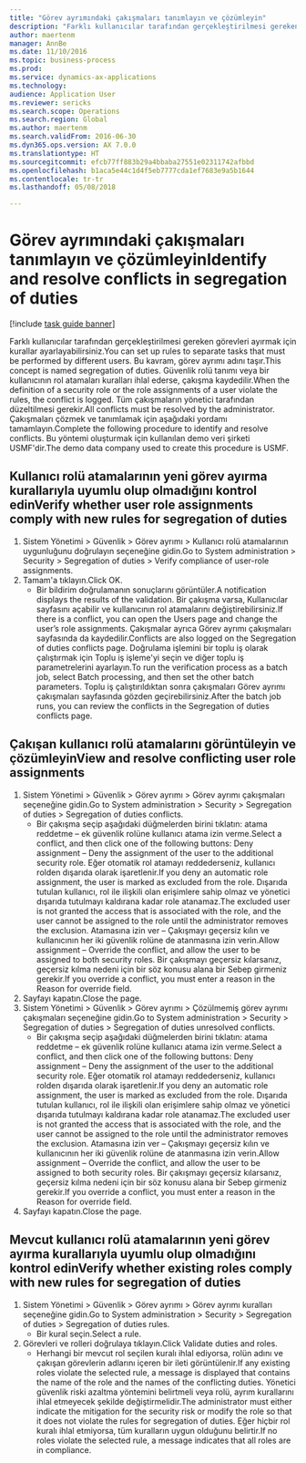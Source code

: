 ```yaml
--- 
title: "Görev ayrımındaki çakışmaları tanımlayın ve çözümleyin"
description: "Farklı kullanıcılar tarafından gerçekleştirilmesi gereken görevleri ayırmak için kurallar ayarlayabilirsiniz."
author: maertenm
manager: AnnBe
ms.date: 11/10/2016
ms.topic: business-process
ms.prod: 
ms.service: dynamics-ax-applications
ms.technology: 
audience: Application User
ms.reviewer: sericks
ms.search.scope: Operations
ms.search.region: Global
ms.author: maertenm
ms.search.validFrom: 2016-06-30
ms.dyn365.ops.version: AX 7.0.0
ms.translationtype: HT
ms.sourcegitcommit: efcb77ff883b29a4bbaba27551e02311742afbbd
ms.openlocfilehash: b1aca5e44c1d4f5eb7777cda1ef7683e9a5b1644
ms.contentlocale: tr-tr
ms.lasthandoff: 05/08/2018

---
```

# <a name="identify-and-resolve-conflicts-in-segregation-of-duties"></a><span data-ttu-id="82d25-103">Görev ayrımındaki çakışmaları tanımlayın ve çözümleyin</span><span class="sxs-lookup"><span data-stu-id="82d25-103">Identify and resolve conflicts in segregation of duties</span></span>

[!include [task guide banner](../../includes/task-guide-banner.md)]

<span data-ttu-id="82d25-104">Farklı kullanıcılar tarafından gerçekleştirilmesi gereken görevleri ayırmak için kurallar ayarlayabilirsiniz.</span><span class="sxs-lookup"><span data-stu-id="82d25-104">You can set up rules to separate tasks that must be performed by different users.</span></span> <span data-ttu-id="82d25-105">Bu kavram, görev ayrımı adını taşır.</span><span class="sxs-lookup"><span data-stu-id="82d25-105">This concept is named segregation of duties.</span></span> <span data-ttu-id="82d25-106">Güvenlik rolü tanımı veya bir kullanıcının rol atamaları kuralları ihlal ederse, çakışma kaydedilir.</span><span class="sxs-lookup"><span data-stu-id="82d25-106">When the definition of a security role or the role assignments of a user violate the rules, the conflict is logged.</span></span> <span data-ttu-id="82d25-107">Tüm çakışmaların yönetici tarafından düzeltilmesi gerekir.</span><span class="sxs-lookup"><span data-stu-id="82d25-107">All conflicts must be resolved by the administrator.</span></span> <span data-ttu-id="82d25-108">Çakışmaları çözmek ve tanımlamak için aşağıdaki yordamı tamamlayın.</span><span class="sxs-lookup"><span data-stu-id="82d25-108">Complete the following procedure to identify and resolve conflicts.</span></span> <span data-ttu-id="82d25-109">Bu yöntemi oluşturmak için kullanılan demo veri şirketi USMF'dir.</span><span class="sxs-lookup"><span data-stu-id="82d25-109">The demo data company used to create this procedure is USMF.</span></span>


## <a name="verify-whether-user-role-assignments-comply-with-new-rules-for-segregation-of-duties"></a><span data-ttu-id="82d25-110">Kullanıcı rolü atamalarının yeni görev ayırma kurallarıyla uyumlu olup olmadığını kontrol edin</span><span class="sxs-lookup"><span data-stu-id="82d25-110">Verify whether user role assignments comply with new rules for segregation of duties</span></span>
1. <span data-ttu-id="82d25-111">Sistem Yönetimi > Güvenlik > Görev ayrımı > Kullanıcı rolü atamalarının uygunluğunu doğrulayın seçeneğine gidin.</span><span class="sxs-lookup"><span data-stu-id="82d25-111">Go to System administration > Security > Segregation of duties > Verify compliance of user-role assignments.</span></span>
2. <span data-ttu-id="82d25-112">Tamam'a tıklayın.</span><span class="sxs-lookup"><span data-stu-id="82d25-112">Click OK.</span></span>
    * <span data-ttu-id="82d25-113">Bir bildirim doğrulamanın sonuçlarını görüntüler.</span><span class="sxs-lookup"><span data-stu-id="82d25-113">A notification displays the results of the validation.</span></span>     <span data-ttu-id="82d25-114">Bir çakışma varsa, Kullanıcılar sayfasını açabilir ve kullanıcının rol atamalarını değiştirebilirsiniz.</span><span class="sxs-lookup"><span data-stu-id="82d25-114">If there is a conflict, you can open the Users page and change the user’s role assignments.</span></span> <span data-ttu-id="82d25-115">Çakışmalar ayrıca Görev ayrımı çakışmaları sayfasında da kaydedilir.</span><span class="sxs-lookup"><span data-stu-id="82d25-115">Conflicts are also logged on the Segregation of duties conflicts page.</span></span>     <span data-ttu-id="82d25-116">Doğrulama işlemini bir toplu iş olarak çalıştırmak için Toplu iş işleme'yi seçin ve diğer toplu iş parametrelerini ayarlayın.</span><span class="sxs-lookup"><span data-stu-id="82d25-116">To run the verification process as a batch job, select Batch processing, and then set the other batch parameters.</span></span> <span data-ttu-id="82d25-117">Toplu iş çalıştırıldıktan sonra çakışmaları Görev ayrımı çakışmaları sayfasında gözden geçirebilirsiniz.</span><span class="sxs-lookup"><span data-stu-id="82d25-117">After the batch job runs, you can review the conflicts in the Segregation of duties conflicts page.</span></span>  

## <a name="view-and-resolve-conflicting-user-role-assignments"></a><span data-ttu-id="82d25-118">Çakışan kullanıcı rolü atamalarını görüntüleyin ve çözümleyin</span><span class="sxs-lookup"><span data-stu-id="82d25-118">View and resolve conflicting user role assignments</span></span>
1. <span data-ttu-id="82d25-119">Sistem Yönetimi > Güvenlik > Görev ayrımı > Görev ayrımı çakışmaları seçeneğine gidin.</span><span class="sxs-lookup"><span data-stu-id="82d25-119">Go to System administration > Security > Segregation of duties > Segregation of duties conflicts.</span></span>
    * <span data-ttu-id="82d25-120">Bir çakışma seçip aşağıdaki düğmelerden birini tıklatın:      atama reddetme – ek güvenlik rolüne kullanıcı atama izin verme.</span><span class="sxs-lookup"><span data-stu-id="82d25-120">Select a conflict, and then click one of the following buttons:     Deny assignment – Deny the assignment of the user to the additional security role.</span></span> <span data-ttu-id="82d25-121">Eğer otomatik rol atamayı reddederseniz, kullanıcı rolden dışarıda olarak işaretlenir.</span><span class="sxs-lookup"><span data-stu-id="82d25-121">If you deny an automatic role assignment, the user is marked as excluded from the role.</span></span> <span data-ttu-id="82d25-122">Dışarıda tutulan kullanıcı, rol ile ilişkili olan erişimlere sahip olmaz ve yönetici dışarıda tutulmayı kaldırana kadar role atanamaz.</span><span class="sxs-lookup"><span data-stu-id="82d25-122">The excluded user is not granted the access that is associated with the role, and the user cannot be assigned to the role until the administrator removes the exclusion.</span></span>     <span data-ttu-id="82d25-123">Atamasına izin ver – Çakışmayı geçersiz kılın ve kullanıcının her iki güvenlik rolüne de atanmasına izin verin.</span><span class="sxs-lookup"><span data-stu-id="82d25-123">Allow assignment – Override the conflict, and allow the user to be assigned to both security roles.</span></span> <span data-ttu-id="82d25-124">Bir çakışmayı geçersiz kılarsanız, geçersiz kılma nedeni için bir söz konusu alana bir Sebep girmeniz gerekir.</span><span class="sxs-lookup"><span data-stu-id="82d25-124">If you override a conflict, you must enter a reason in the Reason for override field.</span></span>  
2. <span data-ttu-id="82d25-125">Sayfayı kapatın.</span><span class="sxs-lookup"><span data-stu-id="82d25-125">Close the page.</span></span>
3. <span data-ttu-id="82d25-126">Sistem Yönetimi > Güvenlik > Görev ayrımı > Çözülmemiş görev ayrımı çakışmaları seçeneğine gidin.</span><span class="sxs-lookup"><span data-stu-id="82d25-126">Go to System administration > Security > Segregation of duties > Segregation of duties unresolved conflicts.</span></span>
    * <span data-ttu-id="82d25-127">Bir çakışma seçip aşağıdaki düğmelerden birini tıklatın:      atama reddetme – ek güvenlik rolüne kullanıcı atama izin verme.</span><span class="sxs-lookup"><span data-stu-id="82d25-127">Select a conflict, and then click one of the following buttons:     Deny assignment – Deny the assignment of the user to the additional security role.</span></span> <span data-ttu-id="82d25-128">Eğer otomatik rol atamayı reddederseniz, kullanıcı rolden dışarıda olarak işaretlenir.</span><span class="sxs-lookup"><span data-stu-id="82d25-128">If you deny an automatic role assignment, the user is marked as excluded from the role.</span></span> <span data-ttu-id="82d25-129">Dışarıda tutulan kullanıcı, rol ile ilişkili olan erişimlere sahip olmaz ve yönetici dışarıda tutulmayı kaldırana kadar role atanamaz.</span><span class="sxs-lookup"><span data-stu-id="82d25-129">The excluded user is not granted the access that is associated with the role, and the user cannot be assigned to the role until the administrator removes the exclusion.</span></span>     <span data-ttu-id="82d25-130">Atamasına izin ver – Çakışmayı geçersiz kılın ve kullanıcının her iki güvenlik rolüne de atanmasına izin verin.</span><span class="sxs-lookup"><span data-stu-id="82d25-130">Allow assignment – Override the conflict, and allow the user to be assigned to both security roles.</span></span> <span data-ttu-id="82d25-131">Bir çakışmayı geçersiz kılarsanız, geçersiz kılma nedeni için bir söz konusu alana bir Sebep girmeniz gerekir.</span><span class="sxs-lookup"><span data-stu-id="82d25-131">If you override a conflict, you must enter a reason in the Reason for override field.</span></span>    
4. <span data-ttu-id="82d25-132">Sayfayı kapatın.</span><span class="sxs-lookup"><span data-stu-id="82d25-132">Close the page.</span></span>

## <a name="verify-whether-existing-roles-comply-with-new-rules-for-segregation-of-duties"></a><span data-ttu-id="82d25-133">Mevcut kullanıcı rolü atamalarının yeni görev ayırma kurallarıyla uyumlu olup olmadığını kontrol edin</span><span class="sxs-lookup"><span data-stu-id="82d25-133">Verify whether existing roles comply with new rules for segregation of duties</span></span>
1. <span data-ttu-id="82d25-134">Sistem Yönetimi > Güvenlik > Görev ayrımı > Görev ayrımı kuralları seçeneğine gidin.</span><span class="sxs-lookup"><span data-stu-id="82d25-134">Go to System administration > Security > Segregation of duties > Segregation of duties rules.</span></span>
    * <span data-ttu-id="82d25-135">Bir kural seçin.</span><span class="sxs-lookup"><span data-stu-id="82d25-135">Select a rule.</span></span>  
2. <span data-ttu-id="82d25-136">Görevleri ve rolleri doğrulaya tıklayın.</span><span class="sxs-lookup"><span data-stu-id="82d25-136">Click Validate duties and roles.</span></span>
    * <span data-ttu-id="82d25-137">Herhangi bir mevcut rol seçilen kuralı ihlal ediyorsa, rolün adını ve çakışan görevlerin adlarını içeren bir ileti görüntülenir.</span><span class="sxs-lookup"><span data-stu-id="82d25-137">If any existing roles violate the selected rule, a message is displayed that contains the name of the role and the names of the conflicting duties.</span></span> <span data-ttu-id="82d25-138">Yönetici güvenlik riski azaltma yöntemini belirtmeli veya rolü, ayrım kurallarını ihlal etmeyecek şekilde değiştirmelidir.</span><span class="sxs-lookup"><span data-stu-id="82d25-138">The administrator must either indicate the mitigation for the security risk or modify the role so that it does not violate the rules for segregation of duties.</span></span>     <span data-ttu-id="82d25-139">Eğer hiçbir rol kuralı ihlal etmiyorsa, tüm kuralların uygun olduğunu belirtir.</span><span class="sxs-lookup"><span data-stu-id="82d25-139">If no roles violate the selected rule, a message indicates that all roles are in compliance.</span></span>  


